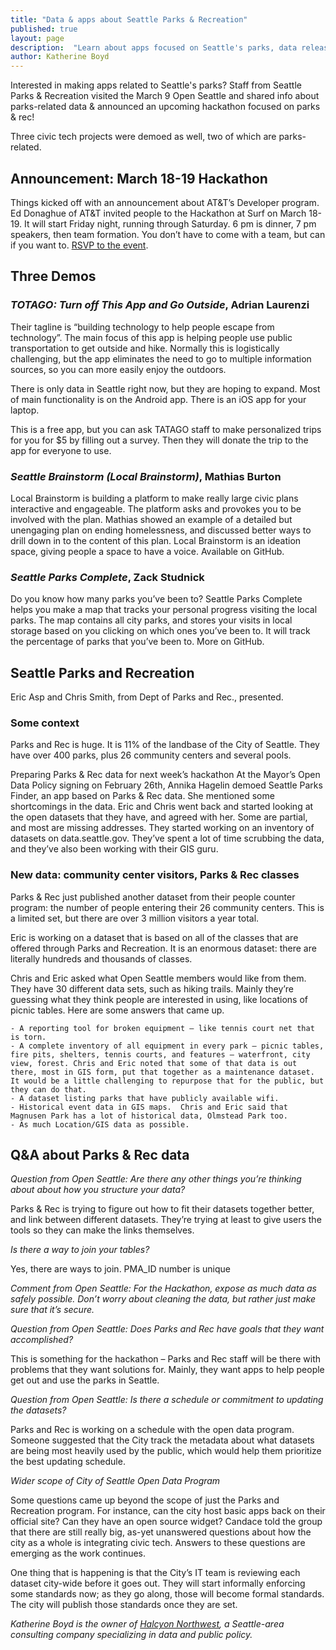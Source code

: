 ```yaml
---
title: "Data & apps about Seattle Parks & Recreation"
published: true
layout: page
description:  "Learn about apps focused on Seattle's parks, data released by Parks & Recreation, and the upcoming hackathon related to parks & rec!"
author: Katherine Boyd
---
```


Interested in making apps related to Seattle's parks? Staff from Seattle Parks & Recreation visited the March 9 Open Seattle and shared info about parks-related data & announced an upcoming hackathon focused on parks & rec!

Three civic tech projects were demoed as well, two of which are parks-related.

## Announcement: March 18-19 Hackathon
Things kicked off with an announcement about AT&T’s Developer program. Ed Donaghue of AT&T invited people to the Hackathon at Surf on March 18-19. It will start Friday night, running through Saturday. 6 pm is dinner, 7 pm speakers, then team formation. You don’t have to come with a team, but can if you want to. [RSVP to the event](https://www.eventbrite.com/e/att-mobile-app-hackathon-parks-and-recreation-seattle-tickets-20900115809?aff=muos).

## Three Demos

### _TOTAGO: Turn off This App and Go Outside_, Adrian Laurenzi

Their tagline is “building technology to help people escape from technology”. The main focus of this app is helping people use public transportation to get outside and hike. Normally this is logistically challenging, but the app eliminates the need to go to multiple information sources, so you can more easily enjoy the outdoors. 

There is only data in Seattle right now, but they are hoping to expand. Most of main functionality is on the Android app. There is an iOS app for your laptop. 

This is a free app, but you can ask TATAGO staff to make personalized trips for you for $5 by filling out a survey. Then they will donate the trip to the app for everyone to use. 

### _Seattle Brainstorm (Local Brainstorm)_, Mathias Burton

Local Brainstorm is building a platform to make really large civic plans interactive and engageable. The platform asks and provokes you to be involved with the plan. Mathias showed an example of a detailed but unengaging plan on ending homelessness, and discussed better ways to drill down in to the content of this plan. Local Brainstorm is an ideation space, giving people a space to have a voice. Available on GitHub.

### _Seattle Parks Complete_, Zack Studnick

Do you know how many parks you’ve been to? Seattle Parks Complete helps you make a map that tracks your personal progress visiting the local parks.  The map contains all city parks, and stores your visits in local storage based on you clicking on which ones you’ve been to. It will track the percentage of parks that you’ve been to.  More on GitHub. 


## Seattle Parks and Recreation
Eric Asp and Chris Smith, from Dept of Parks and Rec., presented.  

### Some context
Parks and Rec is huge. It is 11% of the landbase of the City of Seattle. They have over 400 parks, plus 26 community centers and several pools. 

Preparing Parks & Rec data for next week’s hackathon
At the Mayor’s Open Data Policy signing on February 26th, Annika Hagelin demoed Seattle Parks Finder, an app based on Parks & Rec data. She mentioned some shortcomings in the data. Eric and Chris went back and started looking at the open datasets that they have, and agreed with her. Some are partial, and most are missing addresses.  They started working on an inventory of datasets on data.seattle.gov. They’ve spent a lot of time scrubbing the data, and they’ve also been working with their GIS guru. 

### New data: community center visitors, Parks & Rec classes
Parks & Rec just published another dataset from their people counter program: the number of people entering their 26 community centers. This is a limited set, but there are over 3 million visitors a year total. 

Eric is working on a dataset that is based on all of the classes that are offered through Parks and Recreation. It is an enormous dataset: there are literally hundreds and thousands of classes.  

Chris and Eric asked what Open Seattle members would like from them. They have 30 different data sets, such as hiking trails. Mainly they’re guessing what they think people are interested in using, like locations of picnic tables. Here are some answers that came up.

	- A reporting tool for broken equipment – like tennis court net that is torn. 
	- A complete inventory of all equipment in every park – picnic tables, fire pits, shelters, tennis courts, and features – waterfront, city view, forest. Chris and Eric noted that some of that data is out there, most in GIS form, put that together as a maintenance dataset. It would be a little challenging to repurpose that for the public, but they can do that. 
	- A dataset listing parks that have publicly available wifi. 
	- Historical event data in GIS maps.  Chris and Eric said that Magnusen Park has a lot of historical data, Olmstead Park too. 
	- As much Location/GIS data as possible. 

## Q&A about Parks & Rec data

_Question from Open Seattle: Are there any other things you’re thinking about about how you structure your data?_

Parks & Rec is trying to figure out how to fit their datasets together better, and link between different datasets. They’re trying at least to give users the tools so they can make the links themselves.

_Is there a way to join your tables?_

Yes, there are ways to join. PMA_ID number is unique 

_Comment from Open Seattle: For the Hackathon, expose as much data as safely possible. Don’t worry about cleaning the data, but rather just make sure that it’s secure._

_Question from Open Seattle: Does Parks and Rec have goals that they want accomplished?_

This is something for the hackathon – Parks and Rec staff will be there with problems that they want solutions for. Mainly, they want apps to help people get out and use the parks in Seattle. 

_Question from Open Seattle: Is there a schedule or commitment to updating the datasets?_

Parks and Rec is working on a schedule with the open data program. Someone suggested that the City track the metadata about what datasets are being most heavily used by the public, which would help them prioritize the best updating schedule.

_Wider scope of City of Seattle Open Data Program_

Some questions came up beyond the scope of just the Parks and Recreation program. For instance, can the city host basic apps back on their official site? Can they have an open source widget? Candace told the group that there are still really big, as-yet unanswered questions about how the city as a whole is integrating civic tech. Answers to these questions are emerging as the work continues. 

One thing that is happening is that the City’s IT team is reviewing each dataset city-wide before it goes out. They will start informally enforcing some standards now; as they go along, those will become formal standards. The city will publish those standards once they are set.  




_Katherine Boyd is the owner of [Halcyon Northwest](http://halcyonnw.com/), a Seattle-area consulting company specializing in data and public policy._


